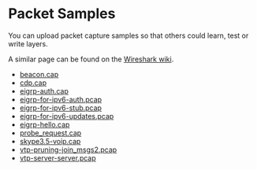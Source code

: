 Packet Samples
==============

You can upload packet capture samples so that others could learn, test or write layers.

A similar page can be found on the [Wireshark wiki](http://wiki.wireshark.org/SampleCaptures).

-   [beacon.cap](attachments/Captures/beacon.cap)
-   [cdp.cap](attachments/Captures/cdp.cap)
-   [eigrp-auth.cap](attachments/Captures/eigrp-auth.cap)
-   [eigrp-for-ipv6-auth.pcap](attachments/Captures/eigrp-for-ipv6-auth.pcap)
-   [eigrp-for-ipv6-stub.pcap](attachments/Captures/eigrp-for-ipv6-stub.pcap)
-   [eigrp-for-ipv6-updates.pcap](attachments/Captures/eigrp-for-ipv6-updates.pcap)
-   [eigrp-hello.cap](attachments/Captures/eigrp-hello.cap)
-   [probe\_request.cap](attachments/Captures/probe_request.cap)
-   [skype3.5-voip.cap](attachments/Captures/skype3.5-voip.cap)
-   [vtp-pruning-join\_msgs2.pcap](attachments/Captures/vtp-pruning-join_msgs2.pcap)
-   [vtp-server-server.pcap](attachments/Captures/vtp-server-server.pcap)

